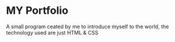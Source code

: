 # MY Portfolio

A small program ceated by me to introduce myself to the world, the technology used are just HTML & CSS